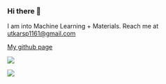 ### Hi there 👋
I am into Machine Learning + Materials. Reach me at utkarsp1161@gmail.com

[My github page](https://utkarshp1161.github.io/UtkarshsAIInScience.github.io/)

![](md.gif)

![](https://komarev.com/ghpvc/?username=utkarshp1161)

<!--
**utkarshp1161/utkarshp1161** is a ✨ _special_ ✨ repository because its `README.md` (this file) appears on your GitHub profile.

Here are some ideas to get you started:

- 🔭 I’m currently working on ...
- 🌱 I’m currently learning ...
- 👯 I’m looking to collaborate on ...
- 🤔 I’m looking for help with ...
- 💬 Ask me about ...
- 📫 How to reach me: ...
- 😄 Pronouns: ...
- ⚡ Fun fact: ...
-->

